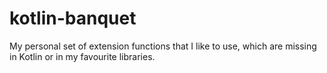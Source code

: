 # kotlin-banquet
My personal set of extension functions that I like to use, which are missing in Kotlin or in my favourite libraries.
